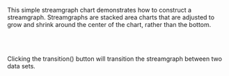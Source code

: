 This simple streamgraph chart demonstrates how to 
construct a streamgraph. Streamgraphs are stacked
area charts that are adjusted to grow and shrink
around the center of the chart, rather than the bottom.

<br />
<br />

Clicking the transition() 
button will transition the streamgraph between 
two data sets. 


